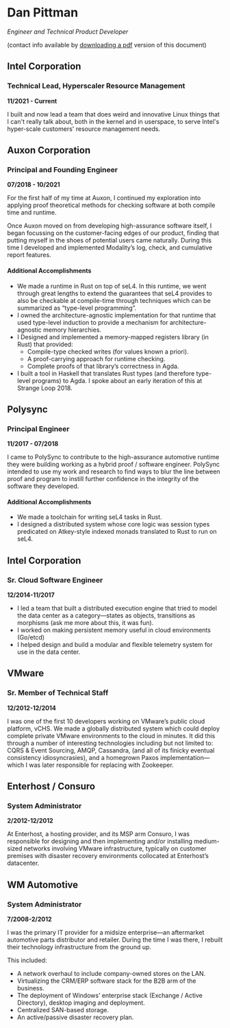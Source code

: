 # Dan Pittman
_Engineer and Technical Product Developer_

(contact info available by [downloading a pdf](/cv/cv.pdf) version of
this document)

## Intel Corporation
### Technical Lead, Hyperscaler Resource Management
**11/2021 - Current**

I built and now lead a team that does weird and innovative Linux
things that I can't really talk about, both in the kernel and in
userspace, to serve Intel's hyper-scale customers' resource management
needs.

## Auxon Corporation
### Principal and Founding Engineer
**07/2018 - 10/2021**

For the first half of my time at Auxon, I continued my exploration
into applying proof theoretical methods for checking software at both
compile time and runtime.

Once Auxon moved on from developing high-assurance software itself, I
began focussing on the customer-facing edges of our product, finding
that putting myself in the shoes of potential users came
naturally. During this time I developed and implemented Modality’s
log, check, and cumulative report features.

#### Additional Accomplishments

- We made a runtime in Rust on top of seL4. In this runtime, we went
  through great lengths to extend the guarantees that seL4 provides to
  also be checkable at compile-time through techniques which can be
  summarized as “type-level programming”.
- I owned the architecture-agnostic implementation for that runtime
  that used type-level induction to provide a mechanism for
  architecture-agnostic memory hierarchies.
- I Designed and implemented a memory-mapped registers library (in
  Rust) that provided:
  - Compile-type checked writes (for values known a priori).
  - A proof-carrying approach for runtime checking.
  - Complete proofs of that library’s correctness in Agda.
- I built a tool in Haskell that translates Rust types (and therefore
  type-level programs) to Agda. I spoke about an early iteration of
  this at Strange Loop 2018.

## Polysync
### Principal Engineer
**11/2017 - 07/2018**

I came to PolySync to contribute to the high-assurance automotive
runtime they were building working as a hybrid proof / software
engineer. PolySync intended to use my work and research to find ways
to blur the line between proof and program to instill further
confidence in the integrity of the software they developed.

#### Additional Accomplishments

- We made a toolchain for writing seL4 tasks in Rust.
- I designed a distributed system whose core logic was session types
  predicated on Atkey-style indexed monads translated to Rust to run
  on seL4.

## Intel Corporation
### Sr. Cloud Software Engineer
**12/2014-11/2017**

- I led a team that built a distributed execution engine that tried to
  model the data center as a category—states as objects, transitions
  as morphisms (ask me more about this, it was fun).
- I worked on making persistent memory useful in cloud environments (Go/etcd)
- I helped design and build a modular and flexible telemetry system for use in the data center.

## VMware
### Sr. Member of Technical Staff
**12/2012-12/2014**

I was one of the first 10 developers working on VMware’s public cloud
platform, vCHS.  We made a globally distributed system which could
deploy complete private VMware environments to the cloud in
minutes. It did this through a number of interesting technologies
including but not limited to: CQRS & Event Sourcing, AMQP, Cassandra,
(and all of its finicky eventual consistency idiosyncrasies), and a
homegrown Paxos implementation—which I was later responsible for
replacing with Zookeeper.

## Enterhost / Consuro
### System Administrator
**2/2012-12/2012**

At Enterhost, a hosting provider, and its MSP arm Consuro, I was
responsible for designing and then implementing and/or installing
medium-sized networks involving VMware infrastructure, typically on
customer premises with disaster recovery environments collocated at
Enterhost’s datacenter.

## WM Automotive
### System Administrator
**7/2008-2/2012**

I was the primary IT provider for a midsize enterprise—an aftermarket
automotive parts distributor and retailer. During the time I was
there, I rebuilt their technology infrastructure from the ground up.

This included:

- A network overhaul to include company-owned stores on the LAN.
- Virtualizing the CRM/ERP software stack for the B2B arm of the
  business.
- The deployment of Windows’ enterprise stack (Exchange / Active
  Directory), desktop imaging and deployment.
- Centralized SAN-based storage.
- An active/passive disaster recovery plan.
